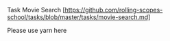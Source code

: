 Task Movie Search [https://github.com/rolling-scopes-school/tasks/blob/master/tasks/movie-search.md]

Please use yarn here
